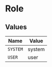# Role


## Values

| Name     | Value    |
| -------- | -------- |
| `SYSTEM` | system   |
| `USER`   | user     |
